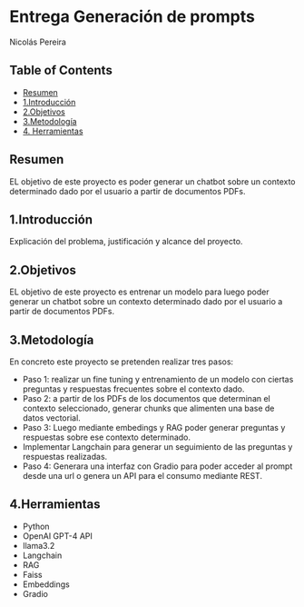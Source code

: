 # Entrega Generación de prompts
Nicolás Pereira

## Table of Contents
  - [Resumen](#resumen)
  - [1.Introducción](#1.Introducción)
  - [2.Objetivos](#2.Objetivos)
  - [3.Metodología](#3.metodología)
  - [4. Herramientas](#4.herramientas)

## Resumen
EL objetivo de este proyecto es poder generar un chatbot sobre un contexto determinado dado por el usuario a partir de documentos PDFs.

## 1.Introducción

Explicación del problema, justificación y alcance del proyecto.

## 2.Objetivos
EL objetivo de este proyecto es entrenar un modelo para luego poder generar un chatbot sobre un contexto determinado dado por el usuario a partir de documentos PDFs.

## 3.Metodología
En concreto este  proyecto se pretenden realizar tres pasos:
 -  Paso 1: realizar un fine tuning y entrenamiento de un modelo con ciertas preguntas y respuestas frecuentes sobre el contexto dado.
 - Paso 2: a partir de los PDFs de los documentos que determinan el contexto seleccionado, generar chunks que alimenten una base de datos vectorial.
 -  Paso 3: Luego mediante embedings y RAG poder generar preguntas y respuestas sobre ese contexto determinado.
 - Implementar Langchain para generar un seguimiento de las preguntas y respuestas realizadas.
 - Paso 4: Generara una interfaz con Gradio para poder acceder al prompt desde una url o genera un API para el consumo mediante REST.
 

## 4.Herramientas
 - Python
 -  OpenAI GPT-4 API
 - llama3.2
 - Langchain
 - RAG
 - Faiss
 - Embeddings
 - Gradio
